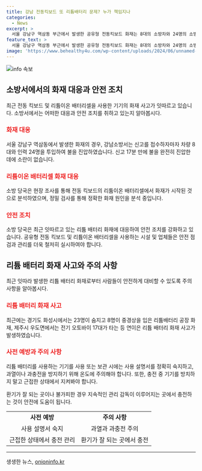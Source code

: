 ```yaml
---
title: 강남 전동킥보드 또 리튬배터리 문제? 누가 책임지나
categories:
  - News
excerpt: >
  서울 강남구 역삼동 부근에서 발생한 공유형 전동킥보드 화재는 8대의 소방차와 24명의 소방 인력이 투입되어 17분 만에 완전히 진압됐다. 이로써 1대의 킥보드가 소실되었지만 인명피해는 없었다. 현재 소방 당국은 정밀 조사를 통해 화재 원인을 분석 중이며, 최근 리튬 배터리 화재가 증가하고 있는 상황에서 더욱 주의가 요구된다. (단어수: 69, 글자수: 363)
feature_text: >
  서울 강남구 역삼동 부근에서 발생한 공유형 전동킥보드 화재는 8대의 소방차와 24명의 소방 인력이 투입되어 17분 만에 완전히 진압됐다. 이로써 1대의 킥보드가 소실되었지만 인명피해는 없었다. 현재 소방 당국은 정밀 조사를 통해 화재 원인을 분석 중이며, 최근 리튬 배터리 화재가 증가하고 있는 상황에서 더욱 주의가 요구된다. (단어수: 69, 글자수: 363)
image: 'https://www.behealthy4u.com/wp-content/uploads/2024/06/unnamed-file.png'
---
```


<p><img src="https://www.behealthy4u.com/wp-content/uploads/2024/06/unnamed-file.png" alt="info 속보" /></p>

<h2 data-ke-size="size26">소방서에서의 화재 대응과 안전 조치</h2>

<p data-ke-size="size16">최근 전동 킥보드 및 리튬이온 배터리셀을 사용한 기기의 화재 사고가 잇따르고 있습니다. 소방서에서는 어떠한 대응과 안전 조치를 취하고 있는지 알아봅시다.</p>

<h3><b><span style="color: #ee2323;">화재 대응</span></b></h3>

<p data-ke-size="size16">서울 강남구 역삼동에서 발생한 화재의 경우, 강남소방서는 신고를 접수하자마자 차량 8대와 인력 24명을 투입하여 불을 진압하였습니다. 신고 17분 만에 불을 완전히 진압한 데에 소란이 없습니다.</p>

<h3><b><span style="color: #ee2323;">리튬이온 배터리셀 화재 대응</span></b></h3>

<p data-ke-size="size16">소방 당국은 현장 조사를 통해 전동 킥보드의 리튬이온 배터리셀에서 화재가 시작된 것으로 분석하였으며, 정밀 검사를 통해 정확한 화재 원인을 분석 중입니다.</p>

<h3><b><span style="color: #ee2323;">안전 조치</span></b></h3>

<p data-ke-size="size16">소방 당국은 최근 잇따르고 있는 리튬 배터리 화재에 대응하여 안전 조치를 강화하고 있습니다. 공유형 전동 킥보드 및 리튬이온 배터리셀을 사용하는 시설 및 업체들은 안전 점검과 관리를 더욱 철저히 실시하여야 합니다.</p>

<h2 data-ke-size="size26">리튬 배터리 화재 사고와 주의 사항</h2>

<p data-ke-size="size16">최근 잇따라 발생한 리튬 배터리 화재로부터 사람들이 안전하게 대비할 수 있도록 주의 사항을 알아봅시다.</p>

<h3><b><span style="color: #ee2323;">리튬 배터리 화재 사고</span></b></h3>

<p data-ke-size="size16">최근에는 경기도 화성시에서는 23명이 숨지고 8명이 중경상을 입은 리튬배터리 공장 화재, 제주시 우도면에서는 전기 오토바이 17대가 타는 등 연이은 리튬 배터리 화재 사고가 발생하였습니다.</p>

<h3><b><span style="color: #ee2323;">사전 예방과 주의 사항</span></b></h3>

<p data-ke-size="size16">리튬 배터리를 사용하는 기기를 사용 또는 보관 시에는 사용 설명서를 정확히 숙지하고, 과열이나 과충전을 방지하기 위해 온도에 주의해야 합니다. 또한, 충전 중 기기를 방치하지 말고 근접한 상태에서 지켜봐야 합니다.</p>

<p data-ke-size="size16">환기가 잘 되는 곳이나 불가피한 경우 지속적인 관리 감독이 이루어지는 곳에서 충전하는 것이 안전에 도움이 됩니다.</p>

<table>
   <tbody>
      <tr>
         <td style="text-align: center; height: 17px;"><b>사전 예방</b></td>
         <td style="text-align: center; height: 17px;"><b>주의 사항</b></td>
      </tr>
      <tr>
         <td style="text-align: center; height: 17px;">사용 설명서 숙지</td>
         <td style="text-align: center; height: 17px;">과열과 과충전 주의</td>
      </tr>
      <tr>
         <td style="text-align: center; height: 17px;">근접한 상태에서 충전 관리</td>
         <td style="text-align: center; height: 17px;">환기가 잘 되는 곳에서 충전</td>
      </tr>
   </tbody>
</table>

<hr>
생생한 뉴스, <a href="https://onioninfo.kr" rel="dofollow">onioninfo.kr</a>


